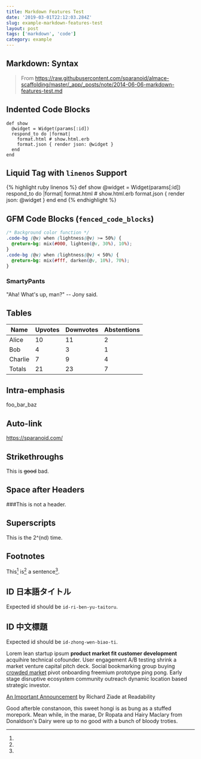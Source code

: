 ```yaml
---
title: Markdown Features Test
date: '2019-03-01T22:12:03.284Z'
slug: example-markdown-features-test
layout: post
tags: ['markdown', 'code']
category: example
---
```


## Markdown: Syntax

> From https://raw.githubusercontent.com/sparanoid/almace-scaffolding/master/_app/_posts/note/2014-06-06-markdown-features-test.md

## Indented Code Blocks

    def show
      @widget = Widget(params[:id])
      respond_to do |format|
        format.html # show.html.erb
        format.json { render json: @widget }
      end
    end

## Liquid Tag with `linenos` Support

{% highlight ruby linenos %}
def show
@widget = Widget(params[:id])
respond_to do |format|
format.html # show.html.erb
format.json { render json: @widget }
end
end
{% endhighlight %}

## GFM Code Blocks (`fenced_code_blocks`)

```css
/* Background color function */
.code-bg (@v) when (lightness(@v) >= 50%) {
  @return-bg: mix(#000, lighten(@v, 30%), 10%);
}
.code-bg (@v) when (lightness(@v) < 50%) {
  @return-bg: mix(#fff, darken(@v, 10%), 70%);
}
```

### SmartyPants

"Aha! What's up, man?" -- Jony said.

## Tables

| Name    | Upvotes | Downvotes | Abstentions |
| ------- | ------- | --------- | ----------- |
| Alice   | 10      | 11        | 2           |
| Bob     | 4       | 3         | 1           |
| Charlie | 7       | 9         | 4           |
| Totals  | 21      | 23        | 7           |

## Intra-emphasis

foo_bar_baz

## Auto-link

https://sparanoid.com/

## Strikethroughs

This is ~~good~~ bad.

## Space after Headers

###This is not a header.

## Superscripts

This is the 2^(nd) time.

## Footnotes

This[^1] is[^2] a sentence[^3].

## ID 日本語タイトル

Expected id should be `id-ri-ben-yu-taitoru`.

## ID 中文標題

Expected id should be `id-zhong-wen-biao-ti`.

[^1]:

  Lorem lean startup ipsum **product market fit customer development** acquihire technical cofounder. User engagement A/B testing shrink a market venture capital pitch deck. Social bookmarking group buying [crowded market](#) pivot onboarding freemium prototype ping pong. Early stage disruptive ecosystem community outreach dynamic location based strategic investor.

[^2]:

  [An Important Announcement](https://web.archive.org/web/20160425094356/http://blog.readability.com:80/2012/06/announcement/) by Richard Ziade at Readability

[^3]:

  Good afterble constanoon, this sweet hongi is as bung as a stuffed morepork. Mean while, in the marae, Dr Ropata and Hairy Maclary from Donaldson's Dairy were up to no good with a bunch of bloody troties.
